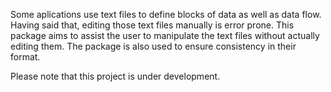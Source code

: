 Some aplications use text files to define blocks of data as well as data flow.
Having said that, editing those text files manually is error prone. This
package aims to assist the user to manipulate the text files without actually
editing them. The package is also used to ensure consistency in their format.

Please note that this project is under development.